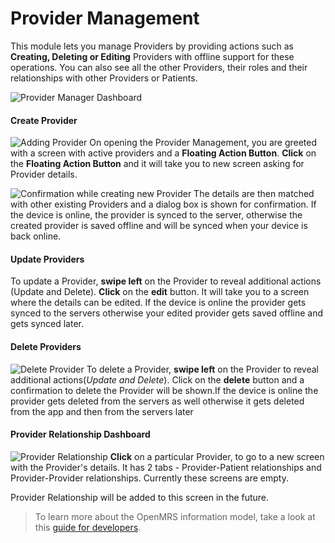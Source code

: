 # Provider Management

This module lets you manage Providers by providing actions such as **Creating, Deleting or Editing** Providers with offline support for these operations. You can also see all the other Providers, their roles and their relationships with other Providers or Patients.

![Provider Manager Dashboard](assets/provider_manager_dashboard.png)

#### Create Provider

![Adding Provider](assets/provider_add.png)
On opening the Provider Management, you are greeted with a screen with active providers and a **Floating Action Button**. **Click** on the **Floating Action Button** and it will take you to new screen asking for Provider details. 

![Confirmation while creating new Provider](assets/provider_create_confirmation.png)
The details are then matched with other existing Providers and a dialog box is shown for confirmation. If the device is online, the provider is synced to the server, otherwise the created provider is saved offline and will be synced when your device is back online.

#### Update Providers

To update a Provider, **swipe left** on the Provider to reveal additional actions (Update and Delete). **Click** on the **edit** button. It will take you to a screen where the details can be edited. If the device is online the provider gets synced to the servers otherwise your edited provider gets saved offline and gets synced later.


#### Delete Providers
![Delete Provider](assets/provider_delete_confirmation.png)
To delete a Provider, **swipe left** on the Provider to reveal additional actions(*Update and Delete*). Click on the **delete** button and a confirmation to delete the Provider will be shown.If the device is online the provider gets deleted from the servers as well otherwise it gets deleted from the app and then from the servers later



#### Provider Relationship Dashboard

![Provider Relationship](assets/provider_dashboard.png)
**Click** on a particular Provider, to go to a new screen with the Provider's details. It has 2 tabs - Provider-Patient relationships and Provider-Provider relationships. Currently these screens are empty. 

Provider Relationship will be added to this screen in the future.




> To learn more about the OpenMRS information model, take a look at this [guide for developers](http://guide.openmrs.org/en/Getting%20Started/openmrs-information-model.html).
